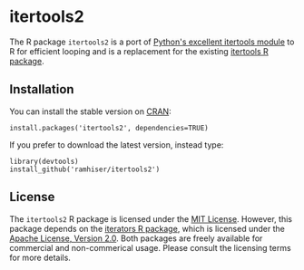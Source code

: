 # itertools2

The R package `itertools2` is a port of [Python's excellent itertools
module](https://docs.python.org/2/library/itertools.html) to R for efficient
looping and is a replacement for the existing [itertools R
package](https://r-forge.r-project.org/projects/itertools/).

## Installation

You can install the stable version on [CRAN](http://cran.r-project.org/package=itertools2):

```
install.packages('itertools2', dependencies=TRUE)
```

If you prefer to download the latest version, instead type:

```
library(devtools)
install_github('ramhiser/itertools2')
```

## License

The `itertools2` R package is licensed under the [MIT
License](http://opensource.org/licenses/MIT). However, this package depends on the [iterators R
package](http://cran.r-project.org/web/packages/iterators/index.html),
which is licensed under the [Apache License, Version
2.0](http://www.apache.org/licenses/LICENSE-2.0). Both packages are freely
available for commercial and non-commerical usage. Please consult the licensing
terms for more details.
